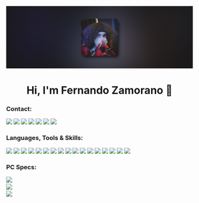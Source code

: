 <div align="left">
  <img  src="https://github.com/luisvallez/luisvallez/blob/e99171fd361727a338db2d232c215a97d1ea0ba7/foto.png">
</div>

<h1 align="center">
  Hi, I'm Fernando Zamorano 👋
</h1>

### Contact:
[<img src="https://img.shields.io/badge/Portfolio-%23000000.svg?&style=for-the-badge">](https://luisvallez.github.io/Portafolio/)
[<img src="https://img.shields.io/badge/Email-%237c5cff.svg?&style=for-the-badge&logo=twitter&logoColor=white">](mailto:FerCoding@proton.me)
[<img src="https://img.shields.io/badge/linkedin-%230077B5.svg?&style=for-the-badge&logo=linkedin&logoColor=white">](https://www.linkedin.com/in/fernandozamorano/)
[<img src="https://img.shields.io/badge/upwork-%2314a800.svg?&style=for-the-badge&logo=linkedin&logoColor=white">](https://www.upwork.com/freelancers/~018f53c4d4af7622df?mp_source=share)
[<img src="https://img.shields.io/badge/discord-%235662f5.svg?&style=for-the-badge&logo=Discord&logoColor=white">](discordapp.com/users/soyferxdd)
[<img src="https://img.shields.io/badge/instagram-%23ff3040.svg?&style=for-the-badge&logo=instagram&logoColor=white">](https://www.instagram.com/soyferxdd/)
[<img src="https://img.shields.io/badge/whatsapp-%2304be3c.svg?&style=for-the-badge">](https://wa.me/+526861072811)

### Languages, Tools & Skills:
<div display="flex">
<span><img src="https://img.shields.io/badge/HTML-%23e96228.svg?&style=for-the-badge"></span>
  <span><img src="https://img.shields.io/badge/JavaScript-%23efd81d.svg?&style=for-the-badge"></span>
  <span><img src="https://img.shields.io/badge/TypeScript-%232f74c0.svg?&style=for-the-badge"></span>
  <span><img src="https://img.shields.io/badge/CSS-%232862e9.svg?&style=for-the-badge"></span>
  <span><img src="https://img.shields.io/badge/Git-%23f05639.svg?&style=for-the-badge"></span>
  <span><img src="https://img.shields.io/badge/ExpressJS-%2300000.svg?&style=for-the-badge"></span>
  <span><img src="https://img.shields.io/badge/APIS-%239566fe.svg?&style=for-the-badge"></span>
  <span><img src="https://img.shields.io/badge/Python-%23417dac.svg?&style=for-the-badge"></span>
  <span><img src="https://img.shields.io/badge/React-%2358c4dc.svg?&style=for-the-badge"></span>
  <span><img src="https://img.shields.io/badge/ViteJS-%239566fe.svg?&style=for-the-badge"></span>
  <span><img src="https://img.shields.io/badge/NodeJS-%236fa660.svg?&style=for-the-badge"></span>
  <span><img src="https://img.shields.io/badge/ElectronJS-%238fd3e0.svg?&style=for-the-badge"></span>
  <span><img src="https://img.shields.io/badge/Bootstrap-%237417f6.svg?&style=for-the-badge"></span>
  <span><img src="https://img.shields.io/badge/MUI-%23006ad5.svg?&style=for-the-badge"></span>
  <span><img src="https://img.shields.io/badge/Tailwind-%2338bdf8.svg?&style=for-the-badge"></span>
  <span><img src="https://img.shields.io/badge/Figma-%230ac97f.svg?&style=for-the-badge"></span>
  <span><img src="https://img.shields.io/badge/Photoshop-%2337abff.svg?&style=for-the-badge"></span>
</div>

### PC Specs:
<div display="flex">
  <img src="https://img.shields.io/badge/windows-MSI%20z490%20Gaming%20Plus-%239566fe.svg?&style=for-the-badge&logo=windows&logoColor=white" /><br>
  <img src="https://img.shields.io/badge/intel-core%20i5%2010th-%230071C5.svg?&style=for-the-badge&logo=intel&logoColor=white" /><br>
  <img src="https://img.shields.io/badge/NVIDIA-GeForce%20RTX%205060%20Ti%20-%2376B900.svg?&style=for-the-badge&logo=nvidia&logoColor=white" />
</div>
